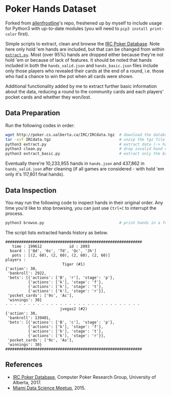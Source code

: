 # Poker Hands Dataset

Forked from [allenfrostline](https://github.com/allenfrostline/PokerHandsDataset)'s repo, freshened up by myself to include usage for Python3 with up-to-date modules (you will need to `pip3 install print-color` first).

Simple scripts to extract, clean and browse the [IRC Poker Database](https://poker.cs.ualberta.ca/irc_poker_database.html). Note here only hold 'em hands are included, but that can be changed from within [`extract.py`](extract.py). Most (over 95%) hands are dropped either because they're not hold 'em or because of lack of features. It should be noted that hands included in both the `hands_valid.json` and `hands_basic.json` files include only those players who revealed their cards at the end of a round, i.e. those who had a chance to win the pot when all cards were shown.

Additional functionality added by me to extract further basic information about the data, reducing a round to the community cards and each players' pocket cards and whether they won/lost.

## Data Preparation

Run the following codes in order:

```zsh
wget http://poker.cs.ualberta.ca/IRC/IRCdata.tgz  # download the database (-> IRCdata.tgz)
tar -xvf IRCdata.tgz                              # unzip the tgz file (-> IRCdata)
python3 extract.py                                # extract data (-> hands.json)
python3 clean.py                                  # drop invalid hand data (-> hands_valid.json)
python3 extract_basic.py                          # extract only the board, players' pocket cards and winners
```

Eventually there're 10,233,955 hands in `hands.json` and 437,862 in `hands_valid.json` after cleaning (if all games are considered - with hold 'em only it's 117,801 final hands).

## Data Inspection

You may run the following code to inspect hands in their original order. Any time you'd like to stop browsing, you can just use `Ctrl+C` to interrupt the process.

```zsh
python3 browse.py                                 # print hands in a formatted way
```

The script lists extracted hands history as below.

    ############################################################
       time : 199612            id : 2093
      board : ['Qd', '6s', 'Td', 'Qc', 'Jh']
       pots : [(2, 60), (2, 60), (2, 60), (2, 60)]
    players : 
                             Tiger (#1)                         
    {'action': 30,
     'bankroll': 2922,
     'bets': [{'actions': ['B', 'r'], 'stage': 'p'},
              {'actions': ['k'], 'stage': 'f'},
              {'actions': ['k'], 'stage': 't'},
              {'actions': ['k'], 'stage': 'r'}],
     'pocket_cards': ['9s', 'Ac'],
     'winnings': 30}
    · · · · · · · · · · · · · · · · · · · · · · · · · · · · · · 
                            jvegas2 (#2)                        
    {'action': 30,
     'bankroll': 139401,
     'bets': [{'actions': ['B', 'c'], 'stage': 'p'},
              {'actions': ['k'], 'stage': 'f'},
              {'actions': ['k'], 'stage': 't'},
              {'actions': ['k'], 'stage': 'r'}],
     'pocket_cards': ['9c', 'As'],
     'winnings': 30}
    ############################################################

## References

- [IRC Poker Database](http://poker.cs.ualberta.ca/irc_poker_database.html), Computer Poker Research Group, University of Alberta, 2017.
- [Miami Data Science Meetup](https://github.com/dksmith01/MSDM/blob/987836595c73423b89f83b29747956129bec16c2/.ipynb_checkpoints/MDSM%20Project%201%20Poker%20Python%20Wrangling%20Code-checkpoint.ipynb), 2015.
